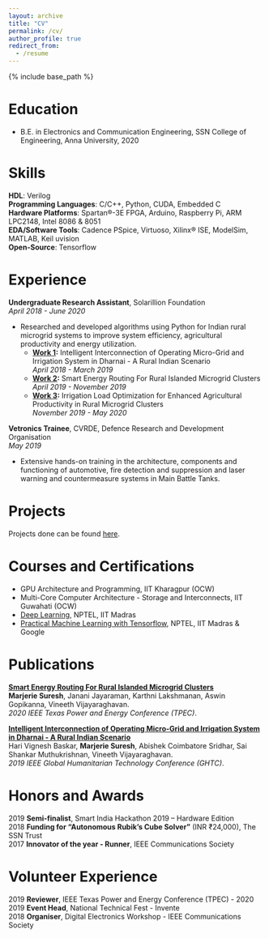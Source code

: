 ```yaml
---
layout: archive
title: "CV"
permalink: /cv/
author_profile: true
redirect_from:
  - /resume
---
```


{% include base_path %}

Education
======
* B.E. in Electronics and Communication Engineering, SSN College of Engineering, Anna University, 2020

Skills
======
**HDL**: Verilog <br>
**Programming Languages**: C/C++, Python, CUDA, Embedded C <br>
**Hardware Platforms**: Spartan®-3E FPGA, Arduino, Raspberry Pi, ARM LPC2148, Intel 8086 & 8051 <br>
**EDA/Software Tools**: Cadence PSpice, Virtuoso, Xilinx® ISE, ModelSim, MATLAB, Keil uvision <br>
**Open-Source**: Tensorflow <br>

Experience
======
**Undergraduate Research Assistant**, Solarillion Foundation 							   
*April 2018 - June 2020*
* Researched and developed algorithms using Python for Indian rural microgrid systems to improve system efficiency, agricultural productivity and energy utilization.
  *  **[Work 1](https://marjerie.github.io/projects/GHTC):** Intelligent Interconnection of Operating Micro-Grid and Irrigation System in Dharnai - A Rural Indian Scenario <br>	     *April 2018 - March 2019*
  *  **[Work 2](https://marjerie.github.io/projects/TPEC):** Smart Energy Routing For Rural Islanded Microgrid Clusters               
      *April 2019 - November 2019*
  *  **[Work 3](https://marjerie.github.io/projects/GHTC2):** Irrigation Load Optimization for Enhanced Agricultural Productivity in Rural Microgrid Clusters <br>        			 *November 2019 - May 2020* <br>

**Vetronics Trainee**, CVRDE, Defence Research and Development Organisation 										      
*May 2019*
*	Extensive hands-on training in the architecture, components and functioning of automotive, fire detection and suppression and laser warning and countermeasure systems in Main Battle Tanks.

Projects
======

Projects done can be found [here](https://marjerie.github.io/projects/).

Courses and Certifications
======

* GPU Architecture and Programming, IIT Kharagpur (OCW)
* Multi-Core Computer Architecture - Storage and Interconnects, IIT Guwahati (OCW)
* [Deep Learning](https://drive.google.com/file/d/17HrWeTtodEk6uZL4Yr0XP_hZi890XhRi/view), NPTEL, IIT Madras
* [Practical Machine Learning with Tensorflow](https://drive.google.com/file/d/1Uu3NHRoDoHvk-WvVAtCYD5rgXAW4bFnV/view), NPTEL, IIT Madras & Google

Publications
======

<b>[Smart Energy Routing For Rural Islanded Microgrid Clusters](https://ieeexplore.ieee.org/document/9042508)</b> <br> 
<b>Marjerie Suresh</b>, Janani Jayaraman, Karthni Lakshmanan, Aswin Gopikanna, Vineeth Vijayaraghavan.<br>
<i>2020 IEEE Texas Power and Energy Conference (TPEC)</i>.

<b>[Intelligent Interconnection of Operating Micro-Grid and Irrigation System in Dharnai - A Rural Indian Scenario](https://ieeexplore.ieee.org/abstract/document/9033013)</b><br> 
Hari Vignesh Baskar, <b>Marjerie Suresh</b>, Abishek Coimbatore Sridhar, Sai Shankar Muthukrishnan, Vineeth Vijayaraghavan.<br>
<i>2019 IEEE Global Humanitarian Technology Conference (GHTC)</i>.

Honors and Awards
======

2019 **Semi-finalist**, Smart India Hackathon 2019 – Hardware Edition <br>
2018 **Funding for “Autonomous Rubik’s Cube Solver”** (INR ₹24,000), The SSN Trust <br>
2017 **Innovator of the year - Runner**, IEEE Communications Society 

Volunteer Experience
======

2019 **Reviewer**, IEEE Texas Power and Energy Conference (TPEC) - 2020 <br>
2019 **Event Head**, National Technical Fest - Invente <br>
2018 **Organiser**, Digital Electronics Workshop - IEEE Communications Society 	
